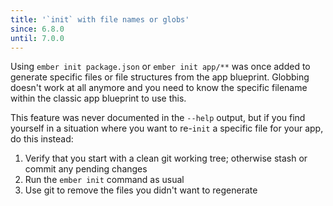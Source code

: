 ```yaml
---
title: '`init` with file names or globs'
since: 6.8.0
until: 7.0.0
---
```


Using `ember init package.json` or `ember init app/**` was once added to generate specific files or file structures from the app blueprint. Globbing doesn't work at all anymore and you need to know the specific filename within the classic app blueprint to use this.

This feature was never documented in the `--help` output, but if you find yourself in a situation where you want to re-`init` a specific file for your app, do this instead:

1. Verify that you start with a clean git working tree; otherwise stash or commit any pending changes
2. Run the `ember init` command as usual
3. Use git to remove the files you didn't want to regenerate
